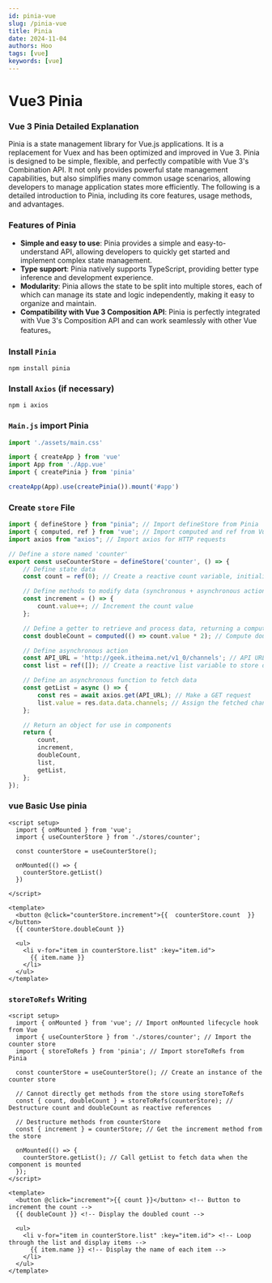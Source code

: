 ```yaml
---
id: pinia-vue
slug: /pinia-vue
title: Pinia
date: 2024-11-04
authors: Hoo
tags: [vue]
keywords: [vue]
---
```


# Vue3 Pinia

### Vue 3 Pinia Detailed Explanation

Pinia is a state management library for Vue.js applications. It is a replacement for Vuex and has been optimized and improved in Vue 3. Pinia is designed to be simple, flexible, and perfectly compatible with Vue 3's Combination API. It not only provides powerful state management capabilities, but also simplifies many common usage scenarios, allowing developers to manage application states more efficiently. The following is a detailed introduction to Pinia, including its core features, usage methods, and advantages.

### Features of Pinia

- **Simple and easy to use**: Pinia provides a simple and easy-to-understand API, allowing developers to quickly get started and implement complex state management.
- **Type support**: Pinia natively supports TypeScript, providing better type inference and development experience.
- **Modularity**: Pinia allows the state to be split into multiple stores, each of which can manage its state and logic independently, making it easy to organize and maintain.
- **Compatibility with Vue 3 Composition API**: Pinia is perfectly integrated with Vue 3's Composition API and can work seamlessly with other Vue features。

### Install `Pinia`

```
npm install pinia
```

### Install `Axios`  (if necessary)

```
npm i axios
```

### `Main.js` import Pinia

```javascript
import './assets/main.css'

import { createApp } from 'vue'
import App from './App.vue'
import { createPinia } from 'pinia'

createApp(App).use(createPinia()).mount('#app')
```

### Create `store` File

```javascript
import { defineStore } from "pinia"; // Import defineStore from Pinia
import { computed, ref } from 'vue'; // Import computed and ref from Vue
import axios from "axios"; // Import axios for HTTP requests

// Define a store named 'counter'
export const useCounterStore = defineStore('counter', () => {
    // Define state data
    const count = ref(0); // Create a reactive count variable, initialized to 0

    // Define methods to modify data (synchronous + asynchronous actions)
    const increment = () => {
        count.value++; // Increment the count value
    };

    // Define a getter to retrieve and process data, returning a computed property
    const doubleCount = computed(() => count.value * 2); // Compute doubleCount as twice the count

    // Define asynchronous action
    const API_URL = 'http://geek.itheima.net/v1_0/channels'; // API URL
    const list = ref([]); // Create a reactive list variable to store data

    // Define an asynchronous function to fetch data
    const getList = async () => {
        const res = await axios.get(API_URL); // Make a GET request
        list.value = res.data.data.channels; // Assign the fetched channel data to the list
    };

    // Return an object for use in components
    return {
        count,
        increment,
        doubleCount,
        list,
        getList,
    };
});
```

### vue Basic Use pinia

```vue
<script setup>
  import { onMounted } from 'vue';
  import { useCounterStore } from './stores/counter';

  const counterStore = useCounterStore();

  onMounted(() => {
    counterStore.getList()
  })

</script>

<template>
  <button @click="counterStore.increment">{{  counterStore.count  }}</button>
  {{ counterStore.doubleCount }}

  <ul>
    <li v-for="item in counterStore.list" :key="item.id">
      {{ item.name }}
    </li>
  </ul>
</template>
```

### `storeToRefs` Writing

```vue
<script setup>
  import { onMounted } from 'vue'; // Import onMounted lifecycle hook from Vue
  import { useCounterStore } from './stores/counter'; // Import the counter store
  import { storeToRefs } from 'pinia'; // Import storeToRefs from Pinia

  const counterStore = useCounterStore(); // Create an instance of the counter store

  // Cannot directly get methods from the store using storeToRefs
  const { count, doubleCount } = storeToRefs(counterStore); // Destructure count and doubleCount as reactive references

  // Destructure methods from counterStore
  const { increment } = counterStore; // Get the increment method from the store

  onMounted(() => {
    counterStore.getList(); // Call getList to fetch data when the component is mounted
  });
</script>

<template>
  <button @click="increment">{{ count }}</button> <!-- Button to increment the count -->
  {{ doubleCount }} <!-- Display the doubled count -->

  <ul>
    <li v-for="item in counterStore.list" :key="item.id"> <!-- Loop through the list and display items -->
      {{ item.name }} <!-- Display the name of each item -->
    </li>
  </ul>
</template>
```



























